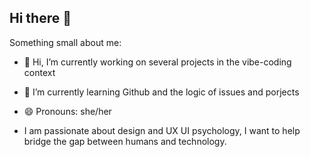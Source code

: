## Hi there 👋

<!--
**lilian-VM/lilian-VM** is a ✨ _special_ ✨ repository because its `README.md` (this file) appears on your GitHub profile. -->

Something small about me:
- 🔭 Hi, I’m currently working on several projects in the vibe-coding context 
- 🌱 I’m currently learning Github and the logic of issues and porjects

- 😄 Pronouns: she/her
- I am passionate about design and UX UI psychology, I want to help bridge the gap between humans and technology.


